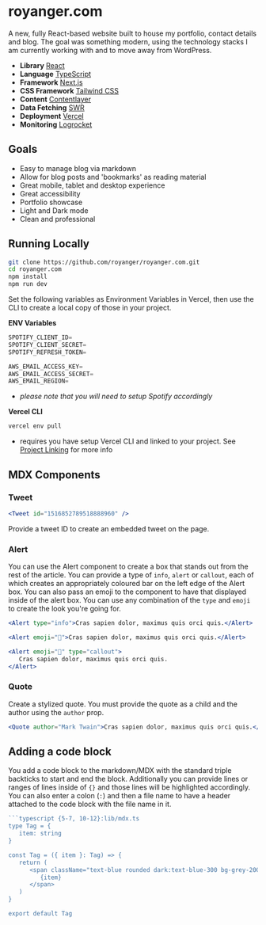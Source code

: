 # royanger.com

A new, fully React-based website built to house my portfolio, contact details and blog. The goal was something modern, using the technology stacks I am currently working with and to move away from WordPress.

-  **Library** [React](https://reactjs.org/)
-  **Language** [TypeScript](https://www.typescriptlang.org/)
-  **Framework** [Next.js](https://nextjs.org/)
-  **CSS Framework** [Tailwind CSS](https://tailwindcss.com/)
-  **Content** [Contentlayer](https://www.contentlayer.dev/)
-  **Data Fetching** [SWR](https://github.com/vercel/swr)
-  **Deployment** [Vercel](https://vercel.com)
-  **Monitoring** [Logrocket](https://logrocket.com/)

## Goals

-  Easy to manage blog via markdown
-  Allow for blog posts and 'bookmarks' as reading material
-  Great mobile, tablet and desktop experience
-  Great accessibility
-  Portfolio showcase
-  Light and Dark mode
-  Clean and professional

## Running Locally

```bash
git clone https://github.com/royanger/royanger.com.git
cd royanger.com
npm install
npm run dev
```

Set the following variables as Environment Variables in Vercel, then use the CLI to create a local copy of those in your project.

**ENV Variables**

```js
SPOTIFY_CLIENT_ID=
SPOTIFY_CLIENT_SECRET=
SPOTIFY_REFRESH_TOKEN=

AWS_EMAIL_ACCESS_KEY=
AWS_EMAIL_ACCESS_SECRET=
AWS_EMAIL_REGION=
```

-  _please note that you will need to setup Spotify accordingly_

**Vercel CLI**

```bash
vercel env pull
```

-  requires you have setup Vercel CLI and linked to your project. See [Project Linking](https://vercel.com/docs/cli#introduction/project-linking) for more info

## MDX Components

### Tweet

```jsx
<Tweet id="1516852789518888960" />
```

Provide a tweet ID to create an embedded tweet on the page.

### Alert

You can use the Alert component to create a box that stands out from the rest of the article. You can provide a type of `info`, `alert` or `callout`, each of which creates an appropriately coloured bar on the left edge of the Alert box. You can also pass an emoji to the component to have that displayed inside of the alert box. You can use any combination of the `type` and `emoji` to create the look you're going for.

```jsx
<Alert type="info">Cras sapien dolor, maximus quis orci quis.</Alert>
```

```jsx
<Alert emoji="👋">Cras sapien dolor, maximus quis orci quis.</Alert>
```

```jsx
<Alert emoji="🍕" type="callout">
   Cras sapien dolor, maximus quis orci quis.
</Alert>
```

### Quote

Create a stylized quote. You must provide the quote as a child and the author using the `author` prop.

```jsx
<Quote author="Mark Twain">Cras sapien dolor, maximus quis orci quis.</Quote>
```

## Adding a code block

You add a code block to the markdown/MDX with the standard triple backticks to start and end the block. Additionally you can provide lines or ranges of lines inside of `{}` and those lines will be highlighted accordingly. You can also enter a colon (`:`) and then a file name to have a header attached to the code block with the file name in it.

````js
```typescript {5-7, 10-12}:lib/mdx.ts
type Tag = {
   item: string
}

const Tag = ({ item }: Tag) => {
   return (
      <span className="text-blue rounded dark:text-blue-300 bg-grey-200 dark:bg-grey-700 py-1 px-2 my-1 mr-2">
         {item}
      </span>
   )
}

export default Tag
````
